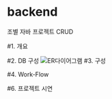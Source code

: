 # backend
조별 자바 프로젝트 CRUD

#1. 개요

#2. DB 구성
![ER다이어그램](https://github.com/sujeong-github/backend/assets/131344364/dc35055c-dd03-414c-ac15-aa03da6a42c9)
#3. 구성

#4. Work-Flow

#6. 프로젝트 시연
